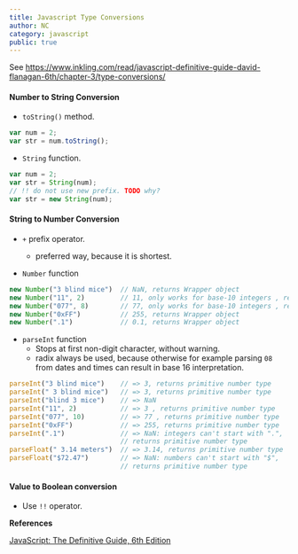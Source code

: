 ```yaml
---
title: Javascript Type Conversions
author: NC
category: javascript
public: true
---
```


See  <https://www.inkling.com/read/javascript-definitive-guide-david-flanagan-6th/chapter-3/type-conversions/>


#### Number to String Conversion

- `toString()` method.
```js
var num = 2;
var str = num.toString();
```

- `String` function.
```js
var num = 2;
var str = String(num);
// !! do not use new prefix. TODO why?
var str = new String(num);
```


#### String to Number Conversion

- `+` prefix operator.
   - preferred way, because it is shortest.

- `Number` function
```js
new Number("3 blind mice")  // NaN, returns Wrapper object
new Number("11", 2)         // 11, only works for base-10 integers , returns Wrapper object
new Number("077", 8)        // 77, only works for base-10 integers , returns Wrapper object
new Number("0xFF")          // 255, returns Wrapper object
new Number(".1")            // 0.1, returns Wrapper object
```

- `parseInt` function
    - Stops at first non-digit character, without warning.
    - radix always be used, because otherwise for example parsing `08` from dates and times can result in base 16 interpretation.
```js
parseInt("3 blind mice")    // => 3, returns primitive number type
parseInt(" 3 blind mice")   // => 3, returns primitive number type
parseInt("blind 3 mice")    // => NaN
parseInt("11", 2)           // => 3 , returns primitive number type
parseInt("077", 10)         // => 77 , returns primitive number type
parseInt("0xFF")            // => 255, returns primitive number type
parseInt(".1")              // => NaN: integers can't start with ".",
							// returns primitive number type
parseFloat(" 3.14 meters")  // => 3.14, returns primitive number type
parseFloat("$72.47")        // => NaN: numbers can't start with "$",
							// returns primitive number type
```

#### Value to Boolean conversion

- Use `!!` operator.


**References**

[JavaScript: The Definitive Guide, 6th Edition](http://shop.oreilly.com/product/9780596805531.do)
